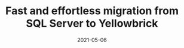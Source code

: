 ---
title: Fast and effortless migration from SQL Server to Yellowbrick
date: 2021-05-06
time: 10 am PT / 1 pm ET
coverImage: /uploads/Yellowbrick-BlogImage8.jpg
webcastLink: /go/migration-from-SQL-server-with-systech/
pinned: false
upcoming: false
hidden: false
---
